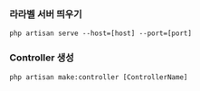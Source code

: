 ### 라라벨 서버 띄우기
```
php artisan serve --host=[host] --port=[port]
```

### Controller 생성
```
php artisan make:controller [ControllerName] 
```

